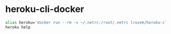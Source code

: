 # heroku-cli-docker
```bash
alias heroku='docker run --rm -v ~/.netrc:/root/.netrc lrozek/heroku-cli'
heroku help
```
